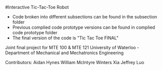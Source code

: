 #Interactive Tic-Tac-Toe Robot

- Code broken into different subsections can be found in the subsection folder
- Previous complied code prototype versions can be found in complied code prototype folder
- The final version of the code is "Tic Tac Toe FINAL"

Joint final project for MTE 100 & MTE 121
University of Waterloo - Department of Mechanical and Mechatronics Engineering

Contributors:
Aidan Hynes
William McIntyre
Winters Xia
Jeffrey Luo
